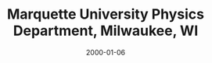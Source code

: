 ---
title: "Marquette University Physics Department, Milwaukee, WI"
project_id: 
date: 2000-01-06
conference_id: ""
presenters:
   - peter_bandettini
summary: "<p>Marquette University Physics Department, Milwaukee, WI</p>"
file: /assets/presentations/T165.ppt
filename: T165.ppt
layout: presentation
---